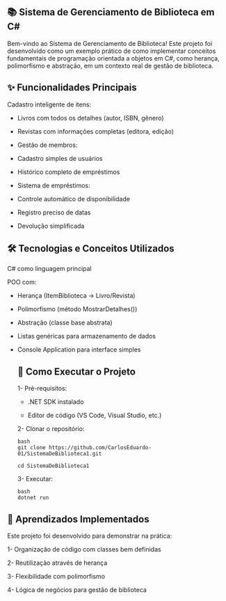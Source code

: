 ##  📚 Sistema de Gerenciamento de Biblioteca em C#


   Bem-vindo ao Sistema de Gerenciamento de Biblioteca! Este projeto foi desenvolvido como um exemplo prático de como implementar conceitos fundamentais de programação orientada a objetos em C#, como herança, polimorfismo e abstração, em um contexto real de gestão de biblioteca.

## ✨ Funcionalidades Principais
Cadastro inteligente de itens:

- Livros com todos os detalhes (autor, ISBN, gênero)

- Revistas com informações completas (editora, edição)

- Gestão de membros:

- Cadastro simples de usuários

- Histórico completo de empréstimos

- Sistema de empréstimos:

- Controle automático de disponibilidade

- Registro preciso de datas

- Devolução simplificada

## 🛠️ Tecnologias e Conceitos Utilizados
C# como linguagem principal

POO com:

- Herança (ItemBiblioteca → Livro/Revista)

- Polimorfismo (método MostrarDetalhes())

- Abstração (classe base abstrata)

- Listas genéricas para armazenamento de dados

- Console Application para interface simples

  ## 🚀 Como Executar o Projeto

   1- Pré-requisitos:

  - .NET SDK instalado

  - Editor de código (VS Code, Visual Studio, etc.)

   2- Clonar o repositório:

      bash
      git clone https://github.com/CarlosEduardo-01/SistemaDeBiblioteca1.git

      cd SistemaDeBiblioteca1
  3- Executar:

      bash
      dotnet run

## 🧠 Aprendizados Implementados
Este projeto foi desenvolvido para demonstrar na prática:

1- Organização de código com classes bem definidas

2- Reutilização através de herança

3- Flexibilidade com polimorfismo

4- Lógica de negócios para gestão de biblioteca


